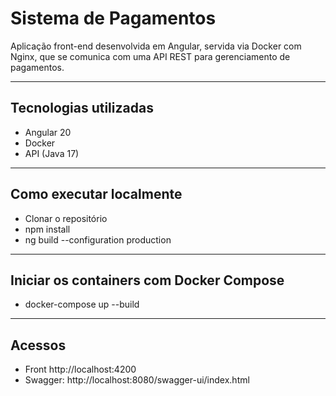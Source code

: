 # Sistema de Pagamentos

Aplicação front-end desenvolvida em Angular, servida via Docker com Nginx, que se comunica com uma API REST para gerenciamento de pagamentos.

---

## Tecnologias utilizadas

- Angular 20
- Docker
- API (Java 17)

---

## Como executar localmente
- Clonar o repositório
- npm install
- ng build --configuration production

---

##  Iniciar os containers com Docker Compose
- docker-compose up --build

---

## Acessos
- Front http://localhost:4200
- Swagger: http://localhost:8080/swagger-ui/index.html




